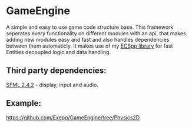 # GameEngine
A simple and easy to use game code structure base. This framework seperates every functionality on different modules with an api, that makes adding new modules easy and fast and also handles dependencies between them automaticly. 
It makes use of my [ECSpp library](https://github.com/Exepp/ECSpp) for fast Entities decoupled logic and data handling.

Third party dependencies:
------------------------

[SFML 2.4.2](https://github.com/SFML/SFML) - display, input and audio.

Example:
------------------------
https://github.com/Exepp/GameEngine/tree/Physics2D
